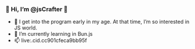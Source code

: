 ### 👋 Hi, I’m @jsCrafter 👋
- 👀 I get into the program early in my age. At that time, I’m so interested in JS world.
- 🔭 I’m currently learning in Bun.js
- 📫 live:.cid.cc901cfeca9bb95f
<!--
**jsCrafter/jsCrafter** is a ✨ _special_ ✨ repository because its `README.md` (this file) appears on your GitHub profile.

Here are some ideas to get you started:

- 🔭 I’m currently working on ...
- 🌱 I’m currently learning ...
- 👯 I’m looking to collaborate on ...
- 🤔 I’m looking for help with ...
- 💬 Ask me about ...
- 📫 How to reach me: ...
- 😄 Pronouns: ...
- ⚡ Fun fact: ...
-->
